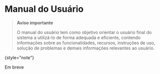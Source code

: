 # Manual do Usuário

> **Aviso importante**
>
> O manual do usuário tem como objetivo orientar o usuário final do sistema a utilizá-lo de forma adequada e eficiente,
contendo informações sobre as funcionalidades, recursos, instruções de uso, solução de problemas e demais informações
relevantes ao usuário.
>
{style="note"}

Em breve
